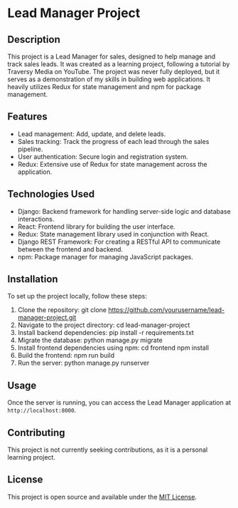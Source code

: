 # Lead Manager Project

## Description

This project is a Lead Manager for sales, designed to help manage and track sales leads. It was created as a learning project, following a tutorial by Traversy Media on YouTube. The project was never fully deployed, but it serves as a demonstration of my skills in building web applications. It heavily utilizes Redux for state management and npm for package management.

## Features

- Lead management: Add, update, and delete leads.
- Sales tracking: Track the progress of each lead through the sales pipeline.
- User authentication: Secure login and registration system.
- Redux: Extensive use of Redux for state management across the application.

## Technologies Used

- Django: Backend framework for handling server-side logic and database interactions.
- React: Frontend library for building the user interface.
- Redux: State management library used in conjunction with React.
- Django REST Framework: For creating a RESTful API to communicate between the frontend and backend.
- npm: Package manager for managing JavaScript packages.

## Installation

To set up the project locally, follow these steps:

1. Clone the repository:
git clone https://github.com/yourusername/lead-manager-project.git
2. Navigate to the project directory:
cd lead-manager-project
3. Install backend dependencies:
pip install -r requirements.txt
4. Migrate the database:
python manage.py migrate
5. Install frontend dependencies using npm:
cd frontend
npm install
6. Build the frontend:
npm run build
7. Run the server:
python manage.py runserver

## Usage

Once the server is running, you can access the Lead Manager application at `http://localhost:8000`.

## Contributing

This project is not currently seeking contributions, as it is a personal learning project.

## License

This project is open source and available under the [MIT License](LICENSE).
